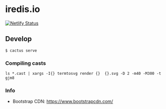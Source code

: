 # iredis.io

[![Netlify Status](https://api.netlify.com/api/v1/badges/54ada9aa-4be0-4552-b4a0-334d41dc008c/deploy-status)](https://app.netlify.com/sites/priceless-lewin-3eacdc/deploys)


## Develop

```
$ cactus serve
```

### Compiling casts

```
ls *.cast | xargs -I{} termtosvg render {}  {}.svg -D 2 -m40 -M300 -t gjm8
```

### Info

- Bootstrap CDN: https://www.bootstrapcdn.com/
